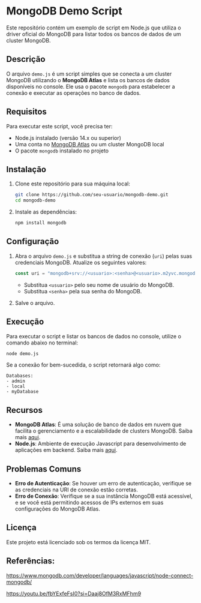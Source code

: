 # MongoDB Demo Script

Este repositório contém um exemplo de script em Node.js que utiliza o driver oficial do MongoDB para listar todos os bancos de dados de um cluster MongoDB.

## Descrição

O arquivo `demo.js` é um script simples que se conecta a um cluster MongoDB utilizando o **MongoDB Atlas** e lista os bancos de dados disponíveis no console. Ele usa o pacote `mongodb` para estabelecer a conexão e executar as operações no banco de dados.

## Requisitos

Para executar este script, você precisa ter:

- Node.js instalado (versão 14.x ou superior)
- Uma conta no [MongoDB Atlas](https://www.mongodb.com/cloud/atlas) ou um cluster MongoDB local
- O pacote `mongodb` instalado no projeto

## Instalação

1. Clone este repositório para sua máquina local:
    ```bash
    git clone https://github.com/seu-usuario/mongodb-demo.git
    cd mongodb-demo
    ```

2. Instale as dependências:
    ```bash
    npm install mongodb
    ```

## Configuração

1. Abra o arquivo `demo.js` e substitua a string de conexão (`uri`) pelas suas credenciais MongoDB. Atualize os seguintes valores:
    ```javascript
    const uri = "mongodb+srv://<usuario>:<senha>@<usuario>.m2yvc.mongodb.net/?retryWrites=true&w=majority&appName=<usuario>";
    ```
   - Substitua `<usuario>` pelo seu nome de usuário do MongoDB.
   - Substitua `<senha>` pela sua senha do MongoDB.

2. Salve o arquivo.

## Execução

Para executar o script e listar os bancos de dados no console, utilize o comando abaixo no terminal:

```bash
node demo.js
```

Se a conexão for bem-sucedida, o script retornará algo como:

```
Databases:
- admin
- local
- myDatabase
```

## Recursos

- **MongoDB Atlas**: É uma solução de banco de dados em nuvem que facilita o gerenciamento e a escalabilidade de clusters MongoDB. Saiba mais [aqui](https://www.mongodb.com/cloud/atlas).
- **Node.js**: Ambiente de execução Javascript para desenvolvimento de aplicações em backend. Saiba mais [aqui](https://nodejs.org/en/).

## Problemas Comuns

- **Erro de Autenticação**: Se houver um erro de autenticação, verifique se as credenciais na URI de conexão estão corretas.
- **Erro de Conexão**: Verifique se a sua instância MongoDB está acessível, e se você está permitindo acessos de IPs externos em suas configurações do MongoDB Atlas.

## Licença

Este projeto está licenciado sob os termos da licença MIT.

## Referências:

https://www.mongodb.com/developer/languages/javascript/node-connect-mongodb/

https://youtu.be/fbYExfeFsI0?si=Daaj8OfM3RxMFhm9
